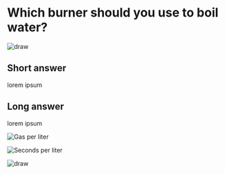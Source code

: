 # Which burner should you use to boil water?

![draw](https://docs.google.com/drawings/d/e/2PACX-1vRrAeSNSOOgqoVNPtu6gFxlaxi20uyuMefJTzbduhtEjb6dSTRuoSf5VbM8ObgLkUCh_bqj4VFERnZJ/pub?w=1922&h=1905)

## Short answer

lorem ipsum

## Long answer

lorem ipsum

![Gas per liter](https://docs.google.com/spreadsheets/d/e/2PACX-1vS9r4tnxn11Ffil5_L6DfbFyeJwRuwnYBL1qEqAnGNMykouAWTzTiJiILhG_rQ6QUhI6qZK-rWSQzbj/pubchart?oid=670496881&format=image)

![Seconds per liter](https://docs.google.com/spreadsheets/d/e/2PACX-1vS9r4tnxn11Ffil5_L6DfbFyeJwRuwnYBL1qEqAnGNMykouAWTzTiJiILhG_rQ6QUhI6qZK-rWSQzbj/pubchart?oid=14977859&format=image)

![draw](https://docs.google.com/drawings/d/e/2PACX-1vRrAeSNSOOgqoVNPtu6gFxlaxi20uyuMefJTzbduhtEjb6dSTRuoSf5VbM8ObgLkUCh_bqj4VFERnZJ/pub?w=1922&h=1905)

